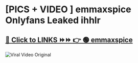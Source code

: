 
 # [PICS + VIDEO ] emmaxspice Onlyfans Leaked ihhlr

## <h2><a href="https://clipsfans.com/emmaxspice&ref=git">🔗 Click to LINKS ⏩⏩ 👉 🟢 emmaxspice </a></h2>

<a href="https://clipsfans.com/emmaxspice&ref=git" rel="nofollow" data-target="animated-image.originalLink"><img src="https://i.ibb.co.com/xMMVF88/686577567.gif" alt="Viral Video Original" style="max-width: 100%; display: inline-block;" data-target="animated-image.originalImage"></a>

